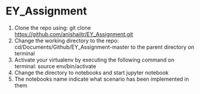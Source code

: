 # EY_Assignment

1. Clone the repo using: git clone https://github.com/anishaiitr/EY_Assignment.git
2. Change the working directory to the repo: cd/Documents/Github/EY_Assignment-master to the parent directory on terminal 
3. Activate your virtualenv by executing the following command on terminal: source env/bin/activate
4. Change the directory to notebooks and start jupyter notebook
5. The notebooks name indicate what scenario has been implemented in them
